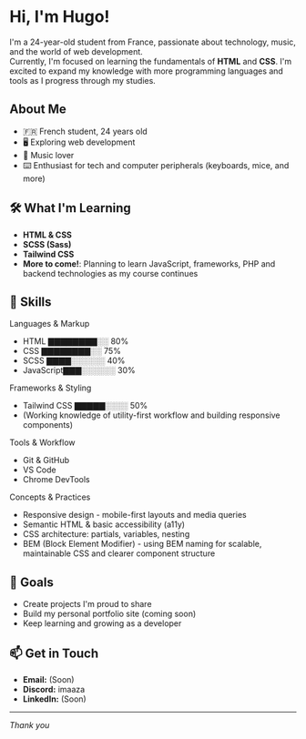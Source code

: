 # Hi, I'm Hugo!

I'm a 24-year-old student from France, passionate about technology, music, and the world of web development.  
Currently, I'm focused on learning the fundamentals of **HTML** and **CSS**. I'm excited to expand my knowledge with more programming languages and tools as I progress through my studies.

## About Me

- 🇫🇷 French student, 24 years old
- 🖥️ Exploring web development
- 🎵 Music lover
- ⌨️ Enthusiast for tech and computer peripherals (keyboards, mice, and more)

## 🛠️ What I'm Learning

- **HTML & CSS**
- **SCSS (Sass)**
- **Tailwind CSS**
- **More to come!**: Planning to learn JavaScript, frameworks, PHP and backend technologies as my course continues

## 🧰 Skills

Languages & Markup
- HTML      ▇▇▇▇▇▇▇▇░░ 80%
- CSS       ▇▇▇▇▇▇▇▇░░ 75%
- SCSS      ▇▇▇▇░░░░░░ 40%
- JavaScript▇▇▇░░░░░░ 30%

Frameworks & Styling
- Tailwind CSS ▇▇▇▇▇░░░░ 50%
- (Working knowledge of utility-first workflow and building responsive components)

Tools & Workflow
- Git & GitHub
- VS Code
- Chrome DevTools

Concepts & Practices
- Responsive design - mobile-first layouts and media queries
- Semantic HTML & basic accessibility (a11y)
- CSS architecture: partials, variables, nesting
- BEM (Block Element Modifier) - using BEM naming for scalable, maintainable CSS and clearer component structure

## 🚀 Goals

- Create projects I'm proud to share
- Build my personal portfolio site (coming soon)
- Keep learning and growing as a developer

## 📫 Get in Touch

- **Email:** (Soon)
- **Discord:** imaaza
- **LinkedIn:** (Soon)

---

*Thank you*
